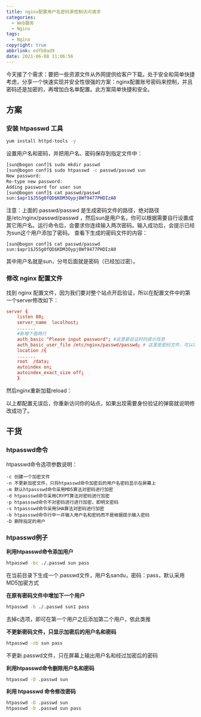 ```yaml
---
title: nginx配置用户名密码来控制访问请求
categories:
  - Web服务
  - Nginx
tags:
  - Nginx
copyright: true
abbrlink: edfb0ad9
date: 2021-06-08 11:06:56
---
```


今天接了个需求：要把一些资源文件从外网提供给客户下载。处于安全和简单快捷考虑，分享一个快速实现并安全性很强的方案：nginx配置账号密码来控制，并且密码还是加密的，再增加白名单配置。此方案简单快捷和安全。

<!--more-->

## 方案

### **安装 htpasswd 工具**

```bash
yum install httpd-tools -y
```

设置用户名和密码，并把用户名、密码保存到指定文件中：

```bash
[sun@bogon conf]$ sudo mkdir passwd
[sun@bogon conf]$ sudo htpasswd -c passwd/passwd sun
New password: 
Re-type new password: 
Adding password for user sun
[sun@bogon conf]$ cat passwd/passwd 
sun:$apr1$J5Sg0fQD$KDM3Oypj8Wf9477PHDIzA0
```

注意：上面的 passwd/passwd 是生成密码文件的路径，绝对路径是/etc/nginx/passwd/passwd ，然后sun是用户名，你可以根据需要自行设置成其它用户名。运行命令后，会要求你连续输入两次密码。输入成功后，会提示已经为sun这个用户添加了密码。
查看下生成的密码文件的内容：

```
[sun@bogon conf]$ cat passwd/passwd 
sun:$apr1$J5Sg0fQD$KDM3Oypj8Wf9477PHDIzA0
```

其中用户名就是sun，分号后面就是密码（已经加过密）。

 

### **修改 nginx 配置文件**

找到 nginx 配置文件，因为我们要对整个站点开启验证，所以在配置文件中的第一个server修改如下：

```conf
server {
    listen 80;
    server_name  localhost;
    .......
    #新增下面两行
    auth_basic "Please input password"; #这里是验证时的提示信息
    auth_basic_user_file /etc/nginx/passwd/passwd; # 这里是密码文件，可以填写绝对路径
    location /{
    .......
    root  /data;
    autoindex on;
    autoindex_exact_size off;
    }
```

然后nginx重新加载reload：    

以上都配置无误后，你重新访问你的站点，如果出现需要身份验证的弹窗就说明修改成功了。

 

## 干货

### **htpasswd命令**

htpasswd命令选项参数说明：

```
-c 创建一个加密文件
-n 不更新加密文件，只将htpasswd命令加密后的用户名密码显示在屏幕上 
-m 默认htpassswd命令采用MD5算法对密码进行加密
-d htpassswd命令采用CRYPT算法对密码进行加密
-p htpassswd命令不对密码进行进行加密，即明文密码
-s htpassswd命令采用SHA算法对密码进行加密
-b htpassswd命令行中一并输入用户名和密码而不是根据提示输入密码
-D 删除指定的用户
```

 

### **htpasswd例子**

**利用htpasswd命令添加用户**

```bash
htpasswd -bc ./.passwd sun pass
```

在当前目录下生成一个.passwd文件，用户名sandu，密码：pass，默认采用MD5加密方式

**在原有密码文件中增加下一个用户**

```bash
htpasswd -b ./.passwd sun1 pass
```

去掉c选项，即可在第一个用户之后添加第二个用户，依此类推

**不更新密码文件，只显示加密后的用户名和密码**

```bash
htpasswd -nb sun pass
```

不更新.passwd文件，只在屏幕上输出用户名和经过加密后的密码

**利用htpasswd命令删除用户名和密码**

```bash
htpasswd -D .passwd sun
```

**利用 htpasswd 命令修改密码**

```bash
htpasswd -D .passwd sun
htpasswd -b .passwd sun pass
```






